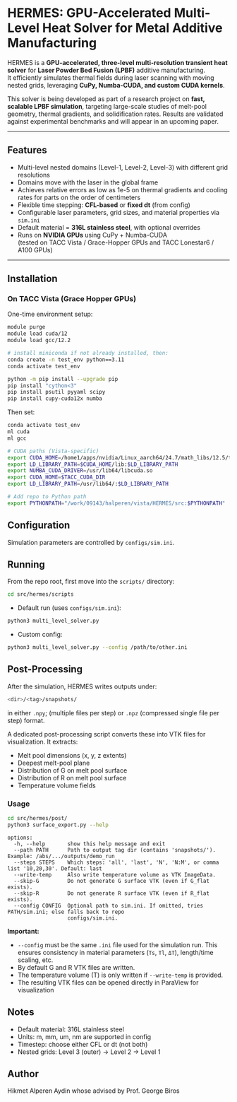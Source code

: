 # HERMES: GPU-Accelerated Multi-Level Heat Solver for Metal Additive Manufacturing

HERMES is a **GPU-accelerated, three-level multi-resolution transient heat solver** for **Laser Powder Bed Fusion (LPBF)** additive manufacturing.  
It efficiently simulates thermal fields during laser scanning with moving nested grids, leveraging **CuPy, Numba-CUDA, and custom CUDA kernels**.

This solver is being developed as part of a research project on **fast, scalable LPBF simulation**, targeting large-scale studies of melt-pool geometry, thermal gradients, and solidification rates. Results are validated against experimental benchmarks and will appear in an upcoming paper.

---

## Features
- Multi-level nested domains (Level-1, Level-2, Level-3) with different grid resolutions  
- Domains move with the laser in the global frame  
- Achieves relative errors as low as 1e-5 on thermal gradients and cooling rates for parts on the order of centimeters  
- Flexible time stepping: **CFL-based** or **fixed dt** (from config)  
- Configurable laser parameters, grid sizes, and material properties via `sim.ini`  
- Default material = **316L stainless steel**, with optional overrides  
- Runs on **NVIDIA GPUs** using CuPy + Numba-CUDA  
  (tested on TACC Vista / Grace-Hopper GPUs and TACC Lonestar6 / A100 GPUs)  

---

## Installation
### On TACC Vista (Grace Hopper GPUs)

One-time environment setup:
```bash
module purge
module load cuda/12
module load gcc/12.2

# install miniconda if not already installed, then:
conda create -n test_env python==3.11
conda activate test_env

python -m pip install --upgrade pip
pip install "cython<3"
pip install psutil pyyaml scipy
pip install cupy-cuda12x numba
```
Then set:
```bash
conda activate test_env
ml cuda
ml gcc

# CUDA paths (Vista-specific)
export CUDA_HOME=/home1/apps/nvidia/Linux_aarch64/24.7/math_libs/12.5/targets/sbsa-linux
export LD_LIBRARY_PATH=$CUDA_HOME/lib:$LD_LIBRARY_PATH
export NUMBA_CUDA_DRIVER=/usr/lib64/libcuda.so
export CUDA_HOME=$TACC_CUDA_DIR
export LD_LIBRARY_PATH=/usr/lib64/:$LD_LIBRARY_PATH

# Add repo to Python path
export PYTHONPATH="/work/09143/halperen/vista/HERMES/src:$PYTHONPATH"
```
## Configuration
Simulation parameters are controlled by `configs/sim.ini`.
## Running
From the repo root, first move into the `scripts/` directory:
```bash
cd src/hermes/scripts
```
- Default run (uses `configs/sim.ini`):
```bash
python3 multi_level_solver.py
```
-  Custom config:
```bash
python3 multi_level_solver.py --config /path/to/other.ini
```


## Post-Processing
After the simulation, HERMES writes outputs under:
```bash
<dir>/<tag>/snapshots/
```
in either `.npy`; (multiple files per step) or `.npz` (compressed single file per step) format.

A dedicated post-processing script converts these into VTK files for visualization.
It extracts:

- Melt pool dimensions (x, y, z extents)
- Deepest melt-pool plane
- Distribution of G on melt pool surface
- Distribution of R on melt pool surface
- Temperature volume fields
### Usage
```bash
cd src/hermes/post/
python3 surface_export.py --help
```
```text
options:
  -h, --help       show this help message and exit
  --path PATH      Path to output tag dir (contains 'snapshots/'). Example: /abs/.../outputs/demo_run
  --steps STEPS    Which steps: 'all', 'last', 'N', 'N:M', or comma list '10,20,30'. Default: last
  --write-temp     Also write temperature volume as VTK ImageData.
  --skip-G         Do not generate G surface VTK (even if G_flat exists).
  --skip-R         Do not generate R surface VTK (even if R_flat exists).
  --config CONFIG  Optional path to sim.ini. If omitted, tries PATH/sim.ini; else falls back to repo
                   configs/sim.ini.

```
**Important:**
- `--config` must be the same `.ini` file used for the simulation run.
This ensures consistency in material parameters (`Ts`, `Tl`, `ΔT`), length/time scaling, etc.
 - By default G and R VTK files are written.
- The temperature volume (T) is only written if `--write-temp` is provided.
- The resulting VTK files can be opened directly in ParaView for visualization 

## Notes
- Default material: 316L stainless steel
- Units: m, mm, um, nm are supported in config
- Timestep: choose either CFL or dt (not both)
- Nested grids: Level 3 (outer) → Level 2 → Level 1


## Author
Hikmet Alperen Aydin whose advised by Prof. George Biros
